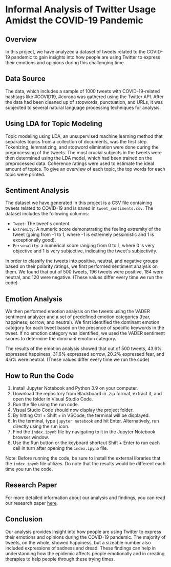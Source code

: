 # Informal Analysis of Twitter Usage Amidst the COVID-19 Pandemic

## Overview
In this project, we have analyzed a dataset of tweets related to the COVID-19 pandemic to gain insights into how people are using Twitter to express their emotions and opinions during this challenging time.

## Data Source
The data, which includes a sample of 1000 tweets with COVID-19-related hashtags like #COVID19, #corona was gathered using the Twitter API. After the data had been cleaned up of stopwords, punctuation, and URLs, it was subjected to several natural language processing techniques for analysis.

## Using LDA for Topic Modeling
Topic modeling using LDA, an unsupervised machine learning method that separates topics from a collection of documents, was the first step. Tokenizing, lemmatizing, and stopword elimination were done during the preprocessing of the tweets. The most crucial subjects in the tweets were then determined using the LDA model, which had been trained on the preprocessed data. Coherence ratings were used to estimate the ideal amount of topics. To give an overview of each topic, the top words for each topic were printed.

## Sentiment Analysis
The dataset we have generated in this project is a CSV file containing tweets related to COVID-19 and is saved in `tweet_sentiments.csv`. The dataset includes the following columns:

- `Tweet`: The tweet's content.
- `Extremity`: A numeric score demonstrating the feeling extremity of the tweet (going from -1 to 1, where -1 is extremely pessimistic and 1 is exceptionally good).
- `Personality`: a numerical score ranging from 0 to 1, where 0 is very objective and 1 is very subjective, indicating the tweet's subjectivity.

In order to classify the tweets into positive, neutral, and negative groups based on their polarity ratings, we first performed sentiment analysis on them. We found that out of 500 tweets, 196 tweets were positive, 184 were neutral, and 120 were negative. (These values differ every time we run the code)

## Emotion Analysis
We then performed emotion analysis on the tweets using the VADER sentiment analyzer and a set of predefined emotion categories (fear, happiness, sorrow, and neutral). We first identified the dominant emotion category for each tweet based on the presence of specific keywords in the tweet. If no emotion category was identified, we used the VADER sentiment scores to determine the dominant emotion category.

The results of the emotion analysis showed that out of 500 tweets, 43.6% expressed happiness, 31.6% expressed sorrow, 20.2% expressed fear, and 4.6% were neutral. (These values differ every time we run the code)

## How to Run the Code
1. Install Jupyter Notebook and Python 3.9 on your computer.
2. Download the repository from Blackboard in .zip format, extract it, and open the folder in Visual Studio Code.
3. Run the file using the run code.
4. Visual Studio Code should now display the project folder.
5. By hitting Ctrl + Shift + in VSCode, the terminal will be displayed.
6. In the terminal, type `jupyter notebook` and hit Enter. Alternatively, run directly using the run icon.
7. Find the `index.ipynb` file by navigating to it in the Jupyter Notebook browser window.
8. Use the Run button or the keyboard shortcut Shift + Enter to run each cell in turn after opening the `index.ipynb` file.
   
Note: Before running the code, be sure to install the external libraries that the `index.ipynb` file utilizes. Do note that the results would be different each time you run the code.

## Research Paper
For more detailed information about our analysis and findings, you can read our research paper [here](https://github.com/aasthas2022/Informal-Analysis-of-Twitter-Usage-Amidst-the-COVID-19-Pandemic/blob/main/Research%20Paper%20PDF.pdf).


## Conclusion
Our analysis provides insight into how people are using Twitter to express their emotions and opinions during the COVID-19 pandemic. The majority of tweets, on the whole, showed happiness, but a sizeable number also included expressions of sadness and dread. These findings can help in understanding how the epidemic affects people emotionally and in creating therapies to help people through these trying times.
